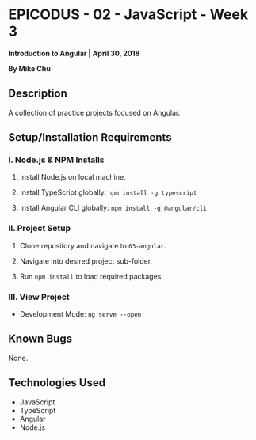 # EPICODUS - 02 - JavaScript - Week 3

**Introduction to Angular | April 30, 2018**

**By Mike Chu**

## Description

A collection of practice projects focused on Angular.

## Setup/Installation Requirements

### I. Node.js & NPM Installs

1. Install Node.js on local machine.

2. Install TypeScript globally: `npm install -g typescript`

3. Install Angular CLI globally: `npm install -g @angular/cli`

### II. Project Setup

1. Clone repository and navigate to `03-angular`.

2. Navigate into desired project sub-folder.

3. Run `npm install` to load required packages.

### III. View Project

- Development Mode: `ng serve --open`

## Known Bugs

None.

## Technologies Used

- JavaScript
- TypeScript
- Angular
- Node.js
